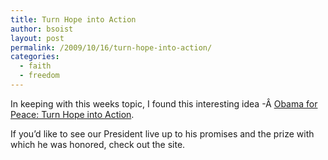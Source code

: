 ```yaml
---
title: Turn Hope into Action
author: bsoist
layout: post
permalink: /2009/10/16/turn-hope-into-action/
categories:
  - faith
  - freedom
---
```

In keeping with this weeks topic, I found this interesting idea -Â [Obama for Peace: Turn Hope into Action][1].

If you&#8217;d like to see our President live up to his promises and the prize with which he was honored, check out the site.

 [1]: http://www.avaaz.org/en/obama_nobel_prize/?cl=347045398&v=4247
